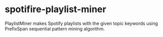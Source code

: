 # spotifire-playlist-miner
PlaylistMiner makes Spotify playlists with the given topic keywords using PrefixSpan sequential pattern mining algorithm.
